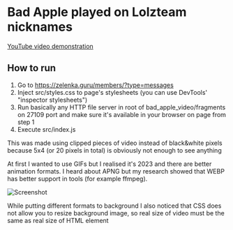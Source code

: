 # Bad Apple played on Lolzteam nicknames

[YouTube video demonstration](https://yotu.be/qpPr4DzkAOA)

## How to run
1. Go to <https://zelenka.guru/members/?type=messages>
2. Inject src/styles.css to page's stylesheets (you can use DevTools' "inspector stylesheets")
3. Run basically any HTTP file server in root of bad_apple_video/fragments on 27109 port and make sure it's available in your browser on page from step 1
4. Execute src/index.js

This was made using clipped pieces of video instead of black&white pixels because 5x4 (or 20 pixels in total) is obviously not enough to see anything

At first I wanted to use GIFs but I realised it's 2023 and there are better animation formats. I heard about APNG but my research showed that WEBP has better support in tools (for example ffmpeg). 

![Screenshot](https://user-images.githubusercontent.com/59040542/221032165-2a9002bc-47b6-400b-a80c-a69fa0662e2f.png)

While putting different formats to background I also noticed that CSS does not allow you to resize background image, so real size of video must be the same as real size of HTML element

